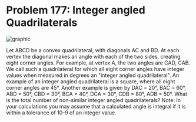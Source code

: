 # Problem 177: Integer angled Quadrilaterals

![graphic](img177.gif)

Let ABCD be a convex quadrilateral, with diagonals AC and BD. At each
vertex the diagonal makes an angle with each of the two sides, creating
eight corner angles. For example, at vertex A, the two angles are CAD,
CAB. We call such a quadrilateral for which all eight corner angles have
integer values when measured in degrees an "integer angled
quadrilateral". An example of an integer angled quadrilateral is a
square, where all eight corner angles are 45°. Another example is given
by DAC = 20°, BAC = 60°, ABD = 50°, CBD = 30°, BCA = 40°, DCA = 30°, CDB
= 80°, ADB = 50°. What is the total number of non-similar integer angled
quadrilaterals? Note: In your calculations you may assume that a
calculated angle is integral if it is within a tolerance of 10-9 of an
integer value.
